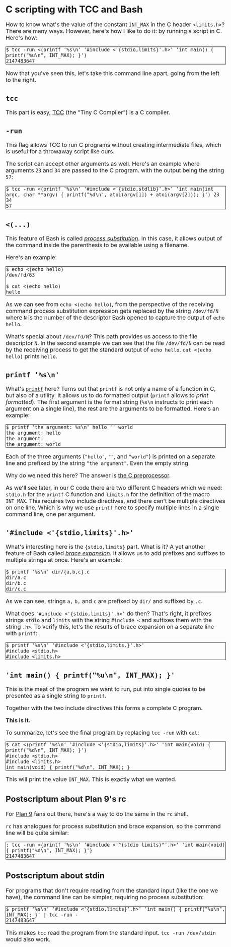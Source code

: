 <style>
	* { font-size: calc(1rem + 0.10vw); }
	h3 { font-size: calc(1.2rem + 0.15vw); }
	h2 { font-size: calc(1.4rem + 0.20vw); }
	h1 { font-size: calc(1.6rem + 0.25vw); }
	body { margin: 0 auto; max-width: 50em; }
	pre { overflow: scroll; border: 1px solid black; }
</style>

# C scripting with TCC and Bash

How to know what's the value of the constant `INT_MAX` in the C header `<limits.h>`? There are many ways. However, here's how I like to do it: by running a script in C. Here's how:

	$ tcc -run <(printf '%s\n' '#include <'{stdio,limits}'.h>' 'int main() { printf("%u\n", INT_MAX); }')
	2147483647

</div>

Now that you've seen this, let's take this command line apart, going from the left to the right.

## `tcc`

This part is easy, [TCC](https://bellard.org/tcc/) (the "Tiny C Compiler") is a C compiler.

## `-run`

This flag allows TCC to run C programs without creating intermediate files, which is useful for a throwaway script like ours.

The script can accept other arguments as well. Here's an example where arguments `23` and `34` are passed to the C program. with the output being the string `57`:

	$ tcc -run <(printf '%s\n' '#include <'{stdio,stdlib}'.h>' 'int main(int argc, char **argv) { printf("%d\n", atoi(argv[1]) + atoi(argv[2])); }') 23 34
	57

</div>

## `<(...)`

This feature of Bash is called [_process substitution_](https://www.gnu.org/software/bash/manual/html_node/Process-Substitution.html). In this case, it allows output of the command inside the parenthesis to be available using a filename.

Here's an example:

	$ echo <(echo hello)
	/dev/fd/63

	$ cat <(echo hello)
	hello

As we can see from `echo <(echo hello)`, from the perspective of the receiving command process substitution expression gets replaced by the string `/dev/fd/N` where `N` is the number of the descriptor Bash opened to capture the output of `echo hello`.

What's special about `/dev/fd/N`? This path provides us access to the file descriptor `N`. In the second example we can see that the file `/dev/fd/N` can be read by the receiving process to get the standard output of `echo hello`. `cat <(echo hello)` prints `hello`.

## `printf '%s\n'`

What's [`printf`](http://man.openbsd.org/printf) here? Turns out that `printf` is not only a name of a function in C, but also of a utility. It allows us to do formatted output (`printf` allows to _print formatted_). The first argument is the format string (`%s\n` instructs to print each argument on a single line), the rest are the arguments to be formatted. Here's an example:

	$ printf 'the argument: %s\n' hello '' world
	the argument: hello
	the argument:
	the argument: world

Each of the three arguments (`"hello"`, `""`, and `"world"`) is printed on a separate line and prefixed by the string `"the argument"`. Even the empty string.

Why do we need this here? The answer is [the C preprocessor](https://en.cppreference.com/w/c/preprocessor).

As we'll see later, in our C code there are two different C headers which we need: `stdio.h` for the `printf` C function and `limits.h` for the definition of the macro `INT_MAX`. This requires two include directives, and there can't be multiple directives on one line. Which is why we use `printf` here to specify multiple lines in a single command line, one per argument.

## `'#include <'{stdio,limits}'.h>'`

What's interesting here is the `{stdio,limits}` part. What is it? A yet another feature of Bash called [_brace expansion_](https://www.gnu.org/software/bash/manual/html_node/Brace-Expansion.html). It allows us to add prefixes and suffixes to multiple strings at once. Here's an example:

	$ printf '%s\n' dir/{a,b,c}.c
	dir/a.c
	dir/b.c
	dir/c.c

As we can see, strings `a,` `b,` and `c` are prefixed by `dir/` and suffixed by `.c`.

What does `'#include <'{stdio,limits}'.h>'` do then? That's right, it prefixes strings `stdio` and `limits` with the string `#include <` and suffixes them with the string `.h>`. To verify this, let's the results of brace expansion on a separate line with `printf`: 

	$ printf '%s\n' '#include <'{stdio,limits.}'.h>'
	#include <stdio.h>
	#include <limits.h>

## `'int main() { printf("%u\n", INT_MAX); }'`

This is the meat of the program we want to run, put into single quotes to be presented as a single string to `printf`.

Together with the two include directives this forms a complete C program.

**This is it.**

To summarize, let's see the final program by replacing `tcc -run` with `cat`:

	$ cat <(printf '%s\n' '#include <'{stdio,limits}'.h>' 'int main(void) { printf("%d\n", INT_MAX); }')
	#include <stdio.h>
	#include <limits.h>
	int main(void) { printf("%d\n", INT_MAX); }

This will print the value `INT_MAX`. This is exactly what we wanted.

## Postscriptum about Plan 9's rc

For [Plan 9](https://en.wikipedia.org/wiki/Plan_9_from_Bell_Labs) fans out there, here's a way to do the same in the `rc` shell.

`rc` has analogues for process substitution and brace expansion, so the command line will be quite similar:

	; tcc -run <{printf '%s\n' '#include <'^(stdio limits)^'.h>' 'int main(void) { printf("%d\n", INT_MAX); }'}
	2147483647

## Postscriptum about stdin

For programs that don't require reading from the standard input (like the one we have), the command line can be simpler, requiring no process substitution:

	$ printf '%s\n' '#include <'{stdio,limits}'.h>' 'int main() { printf("%u\n", INT_MAX); }' | tcc -run -
	2147483647

This makes `tcc` read the program from the standard input. `tcc -run /dev/stdin` would also work.
